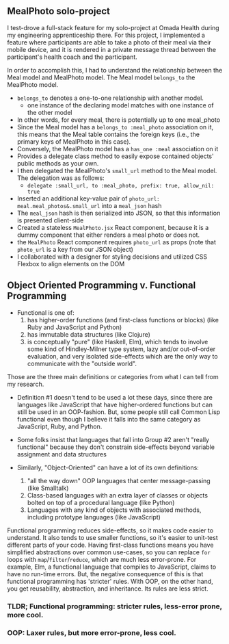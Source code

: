 ## MealPhoto solo-project
I test-drove a full-stack feature for my solo-project at Omada Health during my engineering apprenticeship there. For this project, I implemented a feature where participants are able to take a photo of their meal via their mobile device, and it is rendered in a private message thread between the participant's health coach and the participant.

In order to accomplish this, I had to understand the relationship between the Meal model and MealPhoto model.
The Meal model `belongs_to` the MealPhoto model.
- `belongs_to` denotes a one-to-one relationship with another model.
  - one instance of the declaring model matches with one instance of the other model
- In other words, for every meal, there is potentially up to
one meal_photo
- Since the Meal model has a `belongs_to :meal_photo` association on it, this means that the
Meal table contains the foreign keys (i.e., the primary keys of MealPhoto in this case).
- Conversely, the MealPhoto model has a `has_one :meal`
association on it
- Provides a delegate class method to easily expose contained objects' public methods as your own.
- I then delegated the MealPhoto's `small_url` method to the Meal model. The delegation was as follows:
  - `delegate :small_url, to :meal_photo, prefix: true, allow_nil: true
`
- Inserted an additional key-value pair of `photo_url: meal.meal_photos&.small_url` into a `meal_json` hash
- The `meal_json` hash is then serialized into JSON, so that this information is presented client-side
- Created a stateless `MealPhoto.jsx` React component, because it is a dummy component that either renders a meal photo or does not.
- the `MealPhoto` React component requires `photo_url` as props (note that `photo_url` is a key from our JSON object)
- I collaborated with a designer for styling decisions and utilized CSS Flexbox to align elements on the DOM


## Object Oriented Programming v. Functional Programming
- Functional is one of:
  1. has higher-order functions (and first-class functions or blocks) (like Ruby and JavaScript and Python)
  2. has immutable data structures (like Clojure)
  3. is conceptually "pure" (like Haskell, Elm), which tends to involve some kind of Hindley-Milner type system, lazy and/or out-of-order evaluation, and very isolated side-effects which are the only way to communicate with the "outside world".


Those are the three main definitions or categories from what I can tell from my research.
  - Definition #1 doesn't tend to be used a lot these days, since there are languages like JavaScript that have higher-ordered functions but can still be used in an OOP-fashion. But, some people still call Common Lisp functional even though I believe it falls into the same category as JavaScript, Ruby, and Python.


- Some folks insist that languages that fall into Group #2 aren't "really functional" because they don't constrain side-effects beyond variable assignment and data structures


- Similarly, "Object-Oriented" can have a lot of its own definitions:
  1. "all the way down" OOP languages that center message-passing (like Smalltalk)
  2. Class-based languages with an extra layer of classes or objects bolted on top of a procedural language (like Python)
  3. Languages with any kind of objects with associated methods, including prototype languages (like JavaScript)


 Functional programming reduces side-effects, so it makes code easier to understand. It also tends to use smaller functions, so it's easier to unit-test different parts of your code. Having first-class functions means you have simplified abstractions over common use-cases, so you can replace `for` loops with `map`/`filter`/`reduce`, which are much less error-prone. For example, Elm, a functional language that compiles to JavaScript, claims to have no run-time errors. But, the negative consequence of this is that functional programming has 'stricter' rules. With OOP, on the other hand, you get reusability, abstraction, and inheritance. Its rules are less strict.

 ### TLDR; Functional programming: stricter rules, less-error prone, more cool.
 ### OOP: Laxer rules, but more error-prone, less cool.
